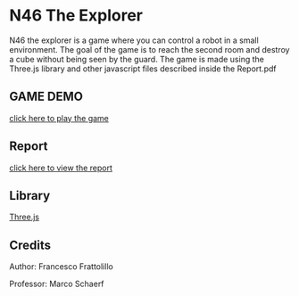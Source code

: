 # N46 The Explorer
N46 the explorer is a game where you can control a robot in a small environment. The goal of the game is 
to reach the second room and destroy a cube without being seen by the guard. 
The game is made using the Three.js library and other javascript files described inside the Report.pdf




## GAME DEMO
[click here to play the game](https://coldfrenzy.github.io/)


## Report
[click here to view the report](https://github.com/MarcoSchaerfCourses/final-project-for-interactive-graphics-course-n46theexplorer/blob/master/Report.pdf)





## Library
[Three.js](https://threejs.org/)






## Credits

Author: Francesco Frattolillo

Professor: Marco Schaerf
